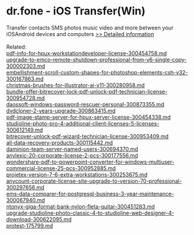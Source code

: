 # dr.fone - iOS Transfer(Win)
Transfer contacts SMS photos music video and more between your iOSAndroid devices and computers
[>> Detailed information](https://secure.shareit.com/shareit/product.html?productid=300947730&affiliateid=200057808)<br/><br/>Related:
<br />[pdf-info-for-hpux-workstationdeveloper-license-300454758.md](https://github.com/downloadplanet/downloadplanet/blob/main/pdf-info-for-hpux-workstationdeveloper-license-300454758.md)<br />[upgrade-to-emco-remote-shutdown-professional-from-v6-single-copy-300002303.md](https://github.com/downloadplanet/downloadplanet/blob/main/upgrade-to-emco-remote-shutdown-professional-from-v6-single-copy-300002303.md)<br />[embellishment-scroll-custom-shapes-for-photoshop-elements-csh-v32-300167863.md](https://github.com/downloadplanet/downloadplanet/blob/main/embellishment-scroll-custom-shapes-for-photoshop-elements-csh-v32-300167863.md)<br />[christmas-brushes-for-illustrator-ai-v11-300280958.md](https://github.com/downloadplanet/downloadplanet/blob/main/christmas-brushes-for-illustrator-ai-v11-300280958.md)<br />[bundle-offer-bitrecover-lock-pdf-unlock-pdf-technician-license-300954728.md](https://github.com/downloadplanet/downloadplanet/blob/main/bundle-offer-bitrecover-lock-pdf-unlock-pdf-technician-license-300954728.md)<br />[daossoft-windows-password-rescuer-personal-300873355.md](https://github.com/downloadplanet/downloadplanet/blob/main/daossoft-windows-password-rescuer-personal-300873355.md)<br />[dvdcloner-2-years-upgrade-300863415.md](https://github.com/downloadplanet/downloadplanet/blob/main/dvdcloner-2-years-upgrade-300863415.md)<br />[pdf-image-stamp-server-for-hpux-server-license-300454338.md](https://github.com/downloadplanet/downloadplanet/blob/main/pdf-image-stamp-server-for-hpux-server-license-300454338.md)<br />[studioline-photo-pro-4-additional-client-licenses-5-licenses-300612149.md](https://github.com/downloadplanet/downloadplanet/blob/main/studioline-photo-pro-4-additional-client-licenses-5-licenses-300612149.md)<br />[bitrecover-unlock-pdf-wizard-technician-license-300953409.md](https://github.com/downloadplanet/downloadplanet/blob/main/bitrecover-unlock-pdf-wizard-technician-license-300953409.md)<br />[all-data-recovery-products-300115442.md](https://github.com/downloadplanet/downloadplanet/blob/main/all-data-recovery-products-300115442.md)<br />[daminion-team-server-named-users-300694370.md](https://github.com/downloadplanet/downloadplanet/blob/main/daminion-team-server-named-users-300694370.md)<br />[anylexic-20-corporate-license-2-pcs-300177556.md](https://github.com/downloadplanet/downloadplanet/blob/main/anylexic-20-corporate-license-2-pcs-300177556.md)<br />[wondershare-pdf-to-powerpoint-converter-for-windows-multiuser-commercial-license-25-pcs-300952885.md](https://github.com/downloadplanet/downloadplanet/blob/main/wondershare-pdf-to-powerpoint-converter-for-windows-multiuser-commercial-license-25-pcs-300952885.md)<br />[projetex-version-7-6-extra-workstations-300253675.md](https://github.com/downloadplanet/downloadplanet/blob/main/projetex-version-7-6-extra-workstations-300253675.md)<br />[anycount-corporate-license-site-upgrade-to-version-70-professional-300297656.md](https://github.com/downloadplanet/downloadplanet/blob/main/anycount-corporate-license-site-upgrade-to-version-70-professional-300297656.md)<br />[ems-data-comparer-for-postgresql-business-3-year-maintenance-300067940.md](https://github.com/downloadplanet/downloadplanet/blob/main/ems-data-comparer-for-postgresql-business-3-year-maintenance-300067940.md)<br />[ntonyx-giga-format-bank-nylon-fleta-guitar-300451283.md](https://github.com/downloadplanet/downloadplanet/blob/main/ntonyx-giga-format-bank-nylon-fleta-guitar-300451283.md)<br />[upgrade-studioline-photo-classic-4-to-studioline-web-designer-4-download-300622095.md](https://github.com/downloadplanet/downloadplanet/blob/main/upgrade-studioline-photo-classic-4-to-studioline-web-designer-4-download-300622095.md)<br />[protest-175799.md](https://github.com/downloadplanet/downloadplanet/blob/main/protest-175799.md)
